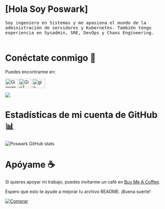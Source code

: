 # [Hola Soy Poswark]
<samp>
    Soy ingeniero en Sistemas y me apasiona el mundo de la administración de servidores y Kubernetes. También tengo experiencia en Sysadmin, SRE, DevOps y Chaos Engineering.
     <br>

</samp>
<br>

# Conéctate conmigo 🤝
Puedes encontrarme en:


<a href="https://www.linkedin.com/in/giovannyorjuel2" target="blank"><img align="center" src="https://raw.githubusercontent.com/rahuldkjain/github-profile-readme-generator/master/src/images/icons/Social/linked-in-alt.svg" alt="Giovanny" height="30" width="40" /></a>
<a href="https://www.instagram.com/giovannyorjuel2/?hl=es" target="blank"><img align="center" src="https://raw.githubusercontent.com/rahuldkjain/github-profile-readme-generator/master/src/images/icons/Social/instagram.svg" alt="Gio7" height="30" width="40" /></a>
<a href="https://www.youtube.com/" target="blank"><img align="center" src="https://raw.githubusercontent.com/rahuldkjain/github-profile-readme-generator/master/src/images/icons/Social/youtube.svg" alt="gio" height="30" width="40" /></a>
</p>

![](https://komarev.com/ghpvc/?username=poswark)

#  Estadísticas de mi cuenta de GitHub 📊

![Poswark GitHub stats](https://github-readme-stats.vercel.app/api?username=poswark&show_icons=true&theme=vue)
<br>


#  Apóyame ☕
Si quieres apoyar mi trabajo, puedes invitarme un café en [Buy Me A Coffee].

Espero que esto te ayude a mejorar tu archivo README. ¡Buena suerte!

[![Comprar](https://www.buymeacoffee.com/assets/img/custom_images/orange_img.png)](https://www.buymeacoffee.com/poswark)


 [Buy Me A Coffee]: <https://www.buymeacoffee.com/poswark>
